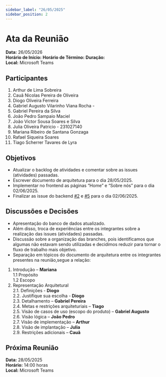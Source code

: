 ```yaml
---
sidebar_label: "26/05/2025"
sidebar_position: 2
---
```


# Ata da Reunião

**Data:** 26/05/2026  
**Horário de Início:** 
**Horário de Término:** 
**Duração:**  
**Local:** Microsoft Teams 

## Participantes
1. Arthur de Lima Sobreira 
2. Cauã Nicolas Pereira de Oliveira
3. Diogo Oliveira Ferreira 
4. Gabriel Augusto Vilarinho Viana Rocha -
5. Gabriel Pereira da Silva 
6. João Pedro Sampaio Maciel 
7. João Victor Sousa Soares e Silva 
8. Julia Oliveira Patricio - 231027140
9. Mariana Ribeiro de Santana Gonzaga 
10. Rafael Siqueira Soares 
11. Tiago Scherrer Tavares de Lyra 

## Objetivos
- Atualizar o backlog de atividades e comentar sobre as issues (atividades) passadas.
- Escrever documento de arquitetura para o dia 28/05/2025.
- Implementar no frontend as páginas “Home” e “Sobre nós” para o dia 02/06/2025.
- Finalizar as issue do backend [#2](https://github.com/FGA0138-MDS-Ajax/2025.1-Algiz/issues/2) e [#5](https://github.com/FGA0138-MDS-Ajax/2025.1-Algiz/issues/5) para o dia 02/06/2025.


## Discussões e Decisões
- Apresentação do banco de dados atualizado. 
- Além disso, troca de experiências entre os integrantes sobre a realização das issues (atividades) passadas. 
- Discussão sobre a organização das branches, pois identificamos que algumas não estavam sendo utilizadas e decidimos reduzir para tornar o fluxo de trabalho mais objetivo.
- Separação em tópicos do documento de arquitetura entre os integrantes presentes na reunião,segue a relação:
1. Introdução – **Mariana**  
1.1 Propósito  
1.2 Escopo
2. Representação Arquitetural  
2.1. Definições - **Diogo**  
2.2. Justifique sua escolha - **Diogo**  
2.3. Detalhamento – **Gabriel Pereira**  
2.4. Metas e restrições arquiteturiais – **Tiago**  
2.5. Visão de casos de uso (escopo do produto) – **Gabriel Augusto**  
2.6. Visão lógica – **João Pedro**  
2.7. Visão de implementação – **Arthur**  
2.8. Visão de implantação – **Julia**  
2.9. Restrições adicionais – **Cauã** 


## Próxima Reunião
**Data:** 28/05/2025  
**Horário:** 14:00 horas  
**Local:** Microsoft Teams  